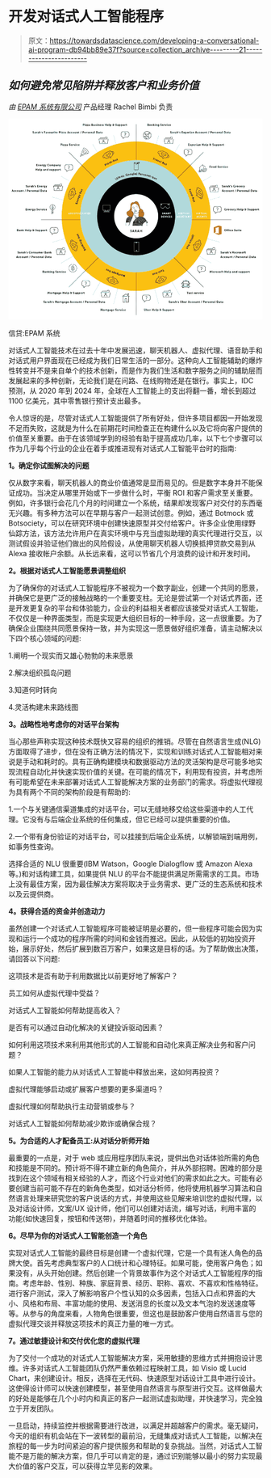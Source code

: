 # 开发对话式人工智能程序

> 原文：<https://towardsdatascience.com/developing-a-conversational-ai-program-db94bb89e37f?source=collection_archive---------21----------------------->

## *如何避免常见陷阱并释放客户和业务价值*

*由* [*EPAM 系统有限公司*](https://www.epam.com/conversational-ai?utm_source=towards-data-science&utm_medium=article&utm_campaign=financial-services&utm_term=developing-a-conversational-ai-program&utm_content=alberto-jose-benayas) 产品经理 Rachel Bimbi 负责

![](img/455cc2fff51670cd0f3b12e46ebce332.png)

信贷:EPAM 系统

对话式人工智能技术在过去十年中发展迅速，聊天机器人、虚拟代理、语音助手和对话式用户界面现在已经成为我们日常生活的一部分。这种向人工智能辅助的爆炸性转变并不是来自单个的技术创新，而是作为我们生活和数字服务之间的辅助层而发展起来的多种创新，无论我们是在问路、在线购物还是在银行。事实上，IDC 预测，从 2020 年到 2024 年，全球在人工智能上的支出将翻一番，增长到超过 1100 亿美元，其中零售银行预计支出最多。

令人惊讶的是，尽管对话式人工智能提供了所有好处，但许多项目都因一开始发现不足而失败，这就是为什么在前期花时间检查正在构建什么以及它将向客户提供的价值至关重要。由于在该领域学到的经验有助于提高成功几率，以下七个步骤可以作为几乎每个行业的企业在着手或推进现有对话式人工智能平台时的指南:

**1。确定你试图解决的问题**

仅从数字来看，聊天机器人的商业价值通常是显而易见的。但是数字本身并不能保证成功。当决定从哪里开始或下一步做什么时，平衡 ROI 和客户需求至关重要。例如，许多银行会花几个月的时间建立一个系统，结果却发现客户对交付的东西毫无兴趣。有多种方法可以在早期与客户一起测试创意。例如，通过 Botmock 或 Botsociety，可以在研究环境中创建快速原型并交付给客户。许多企业使用绿野仙踪方法，该方法允许用户在真实环境中与充当虚拟助理的真实代理进行交互，以测试假设并验证他们做出的风险假设，从使用聊天机器人切换抵押贷款交易到从 Alexa 接收帐户余额。从长远来看，这可以节省几个月浪费的设计和开发时间。

**2。根据对话式人工智能愿景调整组织**

为了确保你的对话式人工智能程序不被视为一个数字副业，创建一个共同的愿景，并确保它是更广泛的接触战略的一个重要支柱。无论是尝试第一个对话式界面，还是开发更复杂的平台和体验能力，企业的利益相关者都应该接受对话式人工智能，不仅仅是一种界面类型，而是实现更大组织目标的一种手段，这一点很重要。为了确保企业围绕共同愿景保持一致，并为实现这一愿景做好组织准备，请主动解决以下四个核心领域的问题:

1.阐明一个现实而又雄心勃勃的未来愿景

2.解决组织孤岛问题

3.知道何时转向

4.灵活构建未来路线图

**3。战略性地考虑你的对话平台架构**

当心那些声称实现这种技术既快又容易的组织的推销。尽管在自然语言生成(NLG)方面取得了进步，但在没有正确方法的情况下，实现和训练对话式人工智能相对来说是手动和耗时的。具有正确构建模块和数据驱动方法的灵活架构是尽可能多地实现流程自动化并快速实现价值的关键。在可能的情况下，利用现有投资，并考虑所有可能希望在未来部署对话式人工智能解决方案的业务部门的需求。将虚拟代理视为具有两个不同的架构阶段是有帮助的:

1.一个与关键通信渠道集成的对话平台，可以无缝地移交给这些渠道中的人工代理。它没有与后端企业系统的任何集成，但它已经可以提供重要的价值。

2.一个带有身份验证的对话平台，可以挂接到后端企业系统，以解锁端到端用例，如事务性查询。

选择合适的 NLU 很重要(IBM Watson，Google Dialogflow 或 Amazon Alexa 等。)和对话构建工具，如果提供 NLU 的平台不能提供满足所需需求的工具。市场上没有最佳方案，因为最佳解决方案将取决于业务需求、更广泛的生态系统和技术以及云提供商。

**4。获得合适的资金并创造动力**

虽然创建一个对话式人工智能程序可能被证明是必要的，但一些程序可能会因为实现和运行一个成功的程序所需的时间和金钱而推迟。因此，从较低的初始投资开始，展示好处，然后扩展到数百万客户，如果这是目标的话。为了帮助做出决策，请回答以下问题:

这项技术是否有助于利用数据比以前更好地了解客户？

员工如何从虚拟代理中受益？

对话式人工智能如何帮助提高收入？

是否有可以通过自动化解决的关键投诉驱动因素？

如何利用这项技术来利用其他形式的人工智能和自动化来真正解决业务和客户问题？

如果人工智能的能力从对话式人工智能中释放出来，这如何再投资？

虚拟代理能够启动或扩展客户想要的更多渠道吗？

虚拟代理如何帮助执行主动营销或参与？

对话式人工智能如何帮助减少欺诈或确保合规？

**5。为合适的人才配备员工:从对话分析师开始**

最重要的一点是，对于 web 或应用程序团队来说，提供出色对话体验所需的角色和技能是不同的。预计将不得不建立新的角色简介，并从外部招聘。困难的部分是找到在这个领域有相关经验的人才，而这个行业对他们的需求如此之大。可能有必要创建当前可能不存在的新角色类型，如对话分析师，他将使用机器学习算法和自然语言处理来研究您的客户说话的方式，并使用这些见解来培训您的虚拟代理，以及对话设计师，文案/UX 设计师，他们可以创建对话流，编写对话，利用丰富的功能(如快速回复，按钮和传送带)，并随着时间的推移优化体验。

**6。尽早为你的对话式人工智能创造一个角色**

实现对话式人工智能的最终目标是创建一个虚拟代理，它是一个具有迷人角色的品牌大使。首先考虑典型客户的人口统计和心理特征。如果可能，使用客户角色；如果没有，从头开始创建。然后创建一个背景故事作为这个对话式人工智能程序的指南。考虑年龄、性别、种族、家庭背景、经历、职称、喜欢、不喜欢和性格特征。进行客户测试，深入了解影响客户个性认知的众多因素，包括入口点和界面的大小、风格和布局、丰富功能的使用、发送消息的长度以及文本气泡的发送速度等等。从参与的角度来看，人物角色很重要，但这也是鼓励客户使用自然语言与您的虚拟代理交谈并释放这项技术的真正力量的唯一方式。

**7。通过敏捷设计和交付优化您的虚拟代理**

为了交付一个成功的对话式人工智能解决方案，采用敏捷的思维方式并拥抱设计思维。许多对话式人工智能团队仍然严重依赖过程映射工具，如 Visio 或 Lucid Chart，来创建设计。相反，选择在无代码、快速原型对话设计工具中进行设计。这使得设计师可以快速创建模型，甚至使用自然语言与原型进行交互。这样做最大的好处是能够在几个小时内和真正的客户一起测试虚拟助理，并快速学习，完全独立于开发团队。

一旦启动，持续监控并根据需要进行改进，以满足并超越客户的需求。毫无疑问，今天的组织有机会站在下一波转型的最前沿，无缝集成对话式人工智能，以解决在旅程的每一步为时间紧迫的客户提供服务和帮助的复杂挑战。当然，对话式人工智能不是万能的解决方案，但几乎可以肯定的是，通过识别能够以最小的努力实现最大价值的客户交互，可以获得立竿见影的效果。
